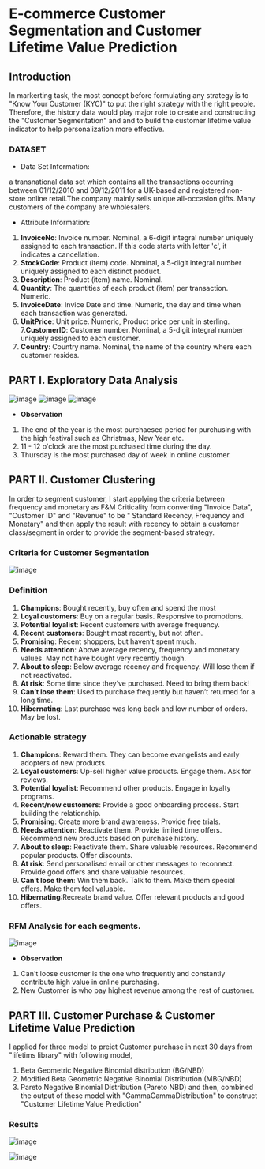 # E-commerce Customer Segmentation and Customer Lifetime Value Prediction
## Introduction
In markerting task, the most concept before formulating any strategy is to "Know Your Customer (KYC)" to put the right strategy with the right people. Therefore, the history data would play major role to create and constructing the "Customer Segmentation" and and to build the customer lifetime value indicator to help personalization more effective.
### DATASET 
- Data Set Information:

a transnational data set which contains all the transactions occurring between 01/12/2010 and 09/12/2011 for a UK-based and registered non-store online retail.The company mainly sells unique all-occasion gifts. Many customers of the company are wholesalers. 

- Attribute Information:

1. **InvoiceNo**: Invoice number. Nominal, a 6-digit integral number uniquely assigned to each transaction. If this code starts with letter 'c', it indicates a cancellation.
2. **StockCode**: Product (item) code. Nominal, a 5-digit integral number uniquely assigned to each distinct product.
3. **Description**: Product (item) name. Nominal.
4. **Quantity**: The quantities of each product (item) per transaction. Numeric.
5. **InvoiceDate**: Invice Date and time. Numeric, the day and time when each transaction was generated.
6. **UnitPrice**: Unit price. Numeric, Product price per unit in sterling.
7.**CustomerID**: Customer number. Nominal, a 5-digit integral number uniquely assigned to each customer.
8. **Country**: Country name. Nominal, the name of the country where each customer resides.

## PART I. Exploratory Data Analysis
![image](https://user-images.githubusercontent.com/104628789/173783431-283a1b05-7c20-4868-9383-4e2ee779b6f5.png)
![image](https://user-images.githubusercontent.com/104628789/173783513-a65e696b-f90d-493d-9db6-53347cd848c4.png)
![image](https://user-images.githubusercontent.com/104628789/173783542-208c0af5-d97a-4ada-bf26-ea477eea01f7.png)

- **Observation** 
1. The end of the year is the most purchaesed period for purchusing with the high festival such as Christmas, New Year etc. 
2. 11 - 12 o'clock are the most purchased time during the day.
3. Thursday is the most purchased day of week in online customer.

## PART II. Customer Clustering

In order to segment customer, I start applying the criteria between frequency and monetary as F&M Criticality from converting "Invoice Data", "Customer ID" and "Revenue" to be " Standard Recency, Frequency and Monetary" and then apply the result with recency to obtain a customer class/segment in order to provide the segment-based strategy.

### Criteria for Customer Segmentation
![image](https://user-images.githubusercontent.com/104628789/173783722-035b826f-0506-4f43-b934-13d55921ceb9.png)

### Definition
1. **Champions**: Bought recently, buy often and spend the most
2. **Loyal customers**: Buy on a regular basis. Responsive to promotions.
3. **Potential loyalist**: Recent customers with average frequency.
4. **Recent customers**: Bought most recently, but not often.
5. **Promising**: Recent shoppers, but haven’t spent much.
6. **Needs attention**: Above average recency, frequency and monetary values. May not have bought very recently though.
7. **About to sleep**: Below average recency and frequency. Will lose them if not reactivated.
8. **At risk**: Some time since they’ve purchased. Need to bring them back!
9. **Can’t lose them**: Used to purchase frequently but haven’t returned for a long time.
10. **Hibernating**: Last purchase was long back and low number of orders. May be lost.

### Actionable strategy

1. **Champions**: Reward them. They can become evangelists and early adopters of new products.
2. **Loyal customers**: Up-sell higher value products. Engage them. Ask for reviews.
3. **Potential loyalist**: Recommend other products. Engage in loyalty programs.
4. **Recent/new customers**: Provide a good onboarding process. Start building the relationship.
5. **Promising**: Create more brand awareness. Provide free trials.
6. **Needs attention**: Reactivate them. Provide limited time offers. Recommend new products based on purchase history.
7. **About to sleep**: Reactivate them. Share valuable resources. Recommend popular products. Offer discounts.
8. **At risk**: Send personalised email or other messages to reconnect. Provide good offers and share valuable resources.
9. **Can’t lose them**: Win them back. Talk to them. Make them special offers. Make them feel valuable.
10. **Hibernating**:Recreate brand value. Offer relevant products and good offers.

### RFM Analysis for each segments.

![image](https://user-images.githubusercontent.com/104628789/173783905-0adac6db-cc60-4ed0-9a73-f235f21d7d3b.png)

- **Observation**
1. Can't loose customer is the one who frequently and constantly contribute high value in online purchasing.
2. New Customer is who pay highest revenue among the rest of customer.

## PART III. Customer Purchase & Customer Lifetime Value Prediction
I applied for three model to preict Customer purchase in next 30 days from "lifetims library" with following model,
1. Beta Geometric Negative Binomial distribution (BG/NBD)
2. Modified Beta Geometric Negative Binomial Distribution (MBG/NBD)
3. Pareto Negative Binomial Distribution (Pareto NBD)
and then, combined the output of these model with "GammaGammaDistribution" to construct "Customer Lifetime Value Prediction"

### Results
![image](https://user-images.githubusercontent.com/104628789/173785337-19ab1565-6e03-45bb-adb4-47b12b1e18be.png)

![image](https://user-images.githubusercontent.com/104628789/173785409-ad28db21-7c2b-4693-971b-498b706031a3.png)

